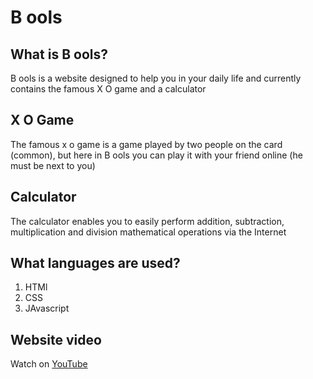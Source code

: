 # B ools
## What is B ools?
B ools is a website designed to help you in your daily life and currently contains the famous X O game and a calculator

## X O Game
The famous x o game is a game played by two people on the card (common), but here in B ools you can play it with your friend online (he must be next to you)

## Calculator
The calculator enables you to easily perform addition, subtraction, multiplication and division mathematical operations via the Internet

## What languages are used?
1.  HTMl
2.  CSS
3.  JAvascript

## Website video
Watch on [YouTube](https://youtu.be/-zjXGzwZVK4)
